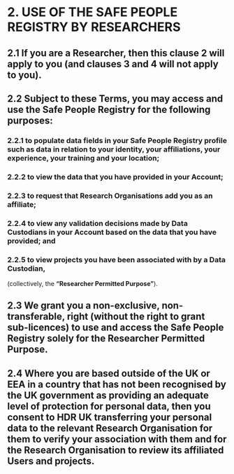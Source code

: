 # 2. USE OF THE SAFE PEOPLE REGISTRY BY RESEARCHERS

## 2.1 If you are a Researcher, then this clause 2 will apply to you (and clauses 3 and 4 will not apply to you).

## 2.2 Subject to these Terms, you may access and use the Safe People Registry for the following purposes:

### 2.2.1 to populate data fields in your Safe People Registry profile such as data in relation to your identity, your affiliations, your experience, your training and your location;

### 2.2.2 to view the data that you have provided in your Account;

### 2.2.3 to request that Research Organisations add you as an affiliate;

### 2.2.4 to view any validation decisions made by Data Custodians in your Account based on the data that you have provided; and

### 2.2.5 to view projects you have been associated with by a Data Custodian,

(collectively, the **“Researcher Permitted Purpose”**).

## 2.3 We grant you a non-exclusive, non-transferable, right (without the right to grant sub-licences) to use and access the Safe People Registry solely for the Researcher Permitted Purpose.

## 2.4 Where you are based outside of the UK or EEA in a country that has not been recognised by the UK government as providing an adequate level of protection for personal data, then you consent to HDR UK transferring your personal data to the relevant Research Organisation for them to verify your association with them and for the Research Organisation to review its affiliated Users and projects.
